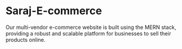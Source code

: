 # Saraj-E-commerce
Our multi-vendor e-commerce website is built using the MERN stack, providing a robust and scalable platform for businesses to sell their products online. 
